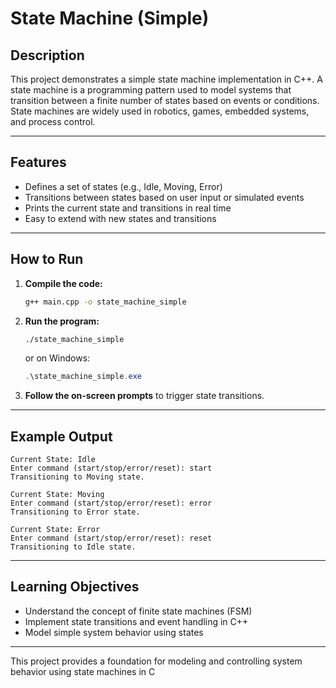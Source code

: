 # State Machine (Simple)

## Description

This project demonstrates a simple state machine implementation in C++. A state machine is a programming pattern used to model systems that transition between a finite number of states based on events or conditions. State machines are widely used in robotics, games, embedded systems, and process control.

---

## Features

- Defines a set of states (e.g., Idle, Moving, Error)
- Transitions between states based on user input or simulated events
- Prints the current state and transitions in real time
- Easy to extend with new states and transitions

---

## How to Run

1. **Compile the code:**
   ```bash
   g++ main.cpp -o state_machine_simple
   ```

2. **Run the program:**
   ```bash
   ./state_machine_simple
   ```
   or on Windows:
   ```powershell
   .\state_machine_simple.exe
   ```

3. **Follow the on-screen prompts** to trigger state transitions.

---

## Example Output

```
Current State: Idle
Enter command (start/stop/error/reset): start
Transitioning to Moving state.

Current State: Moving
Enter command (start/stop/error/reset): error
Transitioning to Error state.

Current State: Error
Enter command (start/stop/error/reset): reset
Transitioning to Idle state.
```

---

## Learning Objectives

- Understand the concept of finite state machines (FSM)
- Implement state transitions and event handling in C++
- Model simple system behavior using states

---


This project provides a foundation for modeling and controlling system behavior using state machines in C